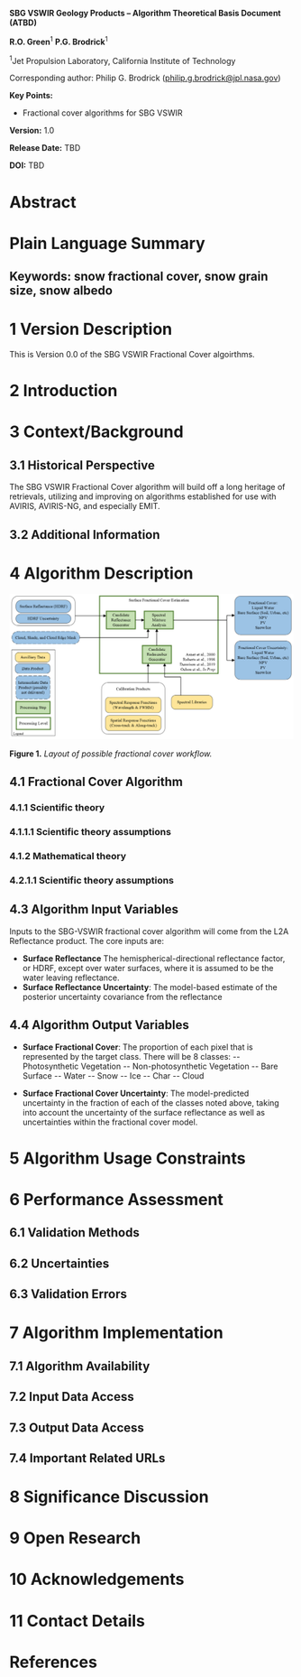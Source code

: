 **SBG VSWIR Geology Products – Algorithm Theoretical Basis Document (ATBD)**

**R.O. Green**<sup>1</sup>
**P.G. Brodrick**<sup>1</sup>

<sup>1</sup>Jet Propulsion Laboratory, California Institute of Technology

Corresponding author: Philip G. Brodrick (philip.g.brodrick@jpl.nasa.gov)

**Key Points:**

- Fractional cover algorithms for SBG VSWIR

**Version:** 1.0

**Release Date:** TBD

**DOI:** TBD

# Abstract

# Plain Language Summary

## Keywords: snow fractional cover, snow grain size, snow albedo

# 1 Version Description

This is Version 0.0 of the SBG VSWIR Fractional Cover algoirthms.

# 2 Introduction

# 3 Context/Background

## 3.1 Historical Perspective

The SBG VSWIR Fractional Cover algorithm will build off a long heritage of retrievals, utilizing and improving on algorithms established for use with AVIRIS, AVIRIS-NG, and especially EMIT.

## 3.2 Additional Information

# 4 Algorithm Description

![img.png](figs/cover_flow.png)

**Figure 1.** _Layout of possible fractional cover workflow._

## 4.1 Fractional Cover Algorithm

### 4.1.1 Scientific theory

### 4.1.1.1 Scientific theory assumptions

### 4.1.2 Mathematical theory

### 4.2.1.1 Scientific theory assumptions

## 4.3 Algorithm Input Variables

Inputs to the SBG-VSWIR fractional cover algorithm will come from the L2A Reflectance product.
The core inputs are:

- **Surface Reflectance** The hemispherical-directional reflectance factor, or HDRF, except over water surfaces, where it is assumed to be the water leaving reflectance.
- **Surface Reflectance Uncertainty**:  The model-based estimate of the posterior uncertainty covariance from the reflectance

## 4.4 Algorithm Output Variables

- **Surface Fractional Cover**: The proportion of each pixel that is represented by the target class.  There will be 8 classes:
-- Photosynthetic Vegetation
-- Non-photosynthetic Vegetation
-- Bare Surface
-- Water
-- Snow
-- Ice
-- Char
-- Cloud

- **Surface Fractional Cover Uncertainty**: The model-predicted uncertainty in the fraction of each of the classes noted above, taking into account the uncertainty of the surface reflectance as well as uncertainties within the fractional cover model.

# 5 Algorithm Usage Constraints

# 6 Performance Assessment

## 6.1 Validation Methods

## 6.2 Uncertainties

## 6.3 Validation Errors

# 7 Algorithm Implementation

## 7.1 Algorithm Availability

## 7.2 Input Data Access

## 7.3 Output Data Access

## 7.4 Important Related URLs

# 8 Significance Discussion

# 9 Open Research

# 10 Acknowledgements

# 11 Contact Details

# References
